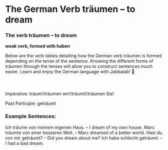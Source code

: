 # The German Verb träumen – to dream

[](http://www.jabbalab.com/blog/wp-content/uploads/2013/08/traeumen.jpg)

### The verb träumen – to dream

**weak verb, formed with haben**

Below are the verb tables detailing how the German verb träumen is formed depending on the tense of the sentence. Knowing the different forms of träumen through the tenses will allow you to construct sentences much easier. Learn and enjoy the German language with Jabbalab! 🙂

### 


 

Imperative: träum!/träumen wir!/träumt!/träumen Sie!

Past Participle: geträumt

### Example Sentences:

Ich träume von meinem eigenen Haus. – I dream of my own house.
Marc träumte von einer besseren Welt. – Marc dreamed of a better world.
Hast du von mir geträumt? – Did you dream about me?
Ich habe schlecht geträumt. – I had a bad dream.  
